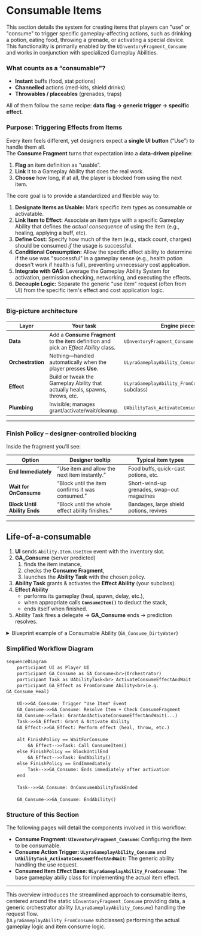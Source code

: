 # Consumable Items

This section details the system for creating items that players can "use" or "consume" to trigger specific gameplay-affecting actions, such as drinking a potion, eating food, throwing a grenade, or activating a special device. This functionality is primarily enabled by the `UInventoryFragment_Consume` and works in conjunction with specialized Gameplay Abilities.

### What counts as a “consumable”?

* **Instant** buffs (food, stat potions)
* **Channelled** actions (med-kits, shield drinks)
* **Throwables / placeables** (grenades, traps)

All of them follow the same recipe: **data flag → generic trigger → specific effect**.

### Purpose: Triggering Effects from Items

Every item feels different, yet designers expect a **single UI button** (“Use”) to handle them all.\
The **Consume Fragment** turns that expectation into a **data-driven pipeline**:

1. **Flag** an item definition as “usable”.
2. **Link** it to a Gameplay Ability that does the real work.
3. **Choose** how long, if at all, the player is blocked from using the next item.

The core goal is to provide a standardized and flexible way to:

1. **Designate Items as Usable:** Mark specific item types as consumable or activatable.
2. **Link Item to Effect:** Associate an item type with a specific Gameplay Ability that defines the _actual consequence_ of using the item (e.g., healing, applying a buff, etc).
3. **Define Cost:** Specify how much of the item (e.g., stack count, charges) should be consumed _if_ the usage is successful.
4. **Conditional Consumption:** Allow the specific effect ability to determine if the use was "successful" in a gameplay sense (e.g., health potion doesn't work if health is full), preventing unnecessary cost application.
5. **Integrate with GAS:** Leverage the Gameplay Ability System for activation, permission checking, networking, and executing the effects.
6. **Decouple Logic:** Separate the generic "use item" request (often from UI) from the specific item's effect and cost application logic.

***

### Big-picture architecture

| Layer             | Your task                                                                             | Engine pieces                                      |
| ----------------- | ------------------------------------------------------------------------------------- | -------------------------------------------------- |
| **Data**          | Add a **Consume Fragment** to the item definition and pick an _Effect Ability_ class. | `UInventoryFragment_Consume`                       |
| **Orchestration** | Nothing—handled automatically when the player presses **Use**.                        | `ULyraGameplayAbility_Consume` (lightweight)       |
| **Effect**        | Build or tweak the Gameplay Ability that actually heals, spawns, throws, etc.         | `ULyraGameplayAbility_FromConsume` (your subclass) |
| **Plumbing**      | Invisible; manages grant/activate/wait/cleanup.                                       | `UAbilityTask_ActivateConsumeEffectAndWait`        |

***

### Finish Policy – designer-controlled blocking

Inside the fragment you’ll see:

| Option                       | Designer tooltip                                 | Typical item types                         |
| ---------------------------- | ------------------------------------------------ | ------------------------------------------ |
| **End Immediately**          | “Use item and allow the next item instantly.”    | Food buffs, quick-cast potions, etc.       |
| **Wait for OnConsume**       | “Block until the item confirms it was consumed.” | Short-wind-up grenades, swap-out magazines |
| **Block Until Ability Ends** | “Block until the whole effect ability finishes.” | Bandages, large shield potions, revives    |

***

## Life-of-a-consumable

1. **UI** sends `Ability.Item.UseItem` event with the inventory slot.
2. **GA\_Consume** (server predicted)
   1. finds the item instance,
   2. checks the **Consume Fragment**,
   3. launches the **Ability Task** with the chosen policy.
3. **Ability Task** grants & activates the **Effect Ability** (your subclass).
4. **Effect Ability**
   * performs its gameplay (heal, spawn, delay, etc.),
   * when appropriate calls **`ConsumeItem()`** to deduct the stack,
   * ends itself when finished.
5. Ability Task fires a delegate → **GA\_Consume** ends → prediction resolves.

<details>

<summary>Blueprint example of a Consumable Ability (<code>GA_Consume_DirtyWater</code>)</summary>

<figure><img src="../../../../.gitbook/assets/image (45).png" alt=""><figcaption></figcaption></figure>

</details>

### Simplified Workflow Diagram

```mermaid
sequenceDiagram
    participant UI as Player UI
    participant GA_Consume as GA_Consume<br>(Orchestrator)
    participant Task as UAbilityTask<br>_ActivateConsumeEffectAndWait
    participant GA_Effect as FromConsume Ability<br>(e.g. GA_Consume_Heal)

    UI->>GA_Consume: Trigger "Use Item" Event
    GA_Consume->>GA_Consume: Resolve Item + Check ConsumeFragment
    GA_Consume->>Task: GrantAndActivateConsumeEffectAndWait(...)
    Task->>GA_Effect: Grant & Activate Ability
    GA_Effect->>GA_Effect: Perform effect (heal, throw, etc.)

    alt FinishPolicy == WaitForConsume
        GA_Effect-->>Task: Call ConsumeItem()
    else FinishPolicy == BlockUntilEnd
        GA_Effect-->>Task: EndAbility()
    else FinishPolicy == EndImmediately
        Task-->>GA_Consume: Ends immediately after activation
    end

    Task-->>GA_Consume: OnConsumeAbilityTaskEnded

    GA_Consume->>GA_Consume: EndAbility()

```

### Structure of this Section

The following pages will detail the components involved in this workflow:

* **Consume Fragment: `UInventoryFragment_Consume`:** Configuring the item to be consumable.
* **Consume Action Trigger: `ULyraGameplayAbility_Consume`** and  **`UAbilityTask_ActivateConsumeEffectAndWait`:** The generic ability handling the use request.
* **Consumed Item Effect Base: `ULyraGameplayAbility_FromConsume`:** The base gameplay abiliy class for implementing the actual item effect.

***

This overview introduces the streamlined approach to consumable items, centered around the static `UInventoryFragment_Consume` providing data, a generic orchestrator ability (`ULyraGameplayAbility_Consume`) handling the request flow. \
(`ULyraGameplayAbility_FromConsume` subclasses) performing the actual gameplay logic and item consume logic.
